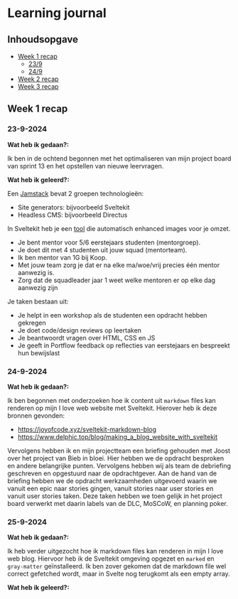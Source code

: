 # Learning journal

## Inhoudsopgave

- [Week 1 recap](#week-1-recap)
  - [23/9](#23-9-2024)
  - [24/9](#24-9-2024)
- [Week 2 recap](#week-2-recap)
- [Week 3 recap](#week-3-recap)

## Week 1 recap

### 23-9-2024

**Wat heb ik gedaan?:**

Ik ben in de ochtend begonnen met het optimaliseren van mijn project board van sprint 13 en het opstellen van nieuwe leervragen.

 **Wat heb ik geleerd?:**

Een [Jamstack](jamstack.org) bevat 2 groepen technologieën:
- Site generators: bijvoorbeeld Sveltekit
- Headless CMS: bijvoorbeeld Directus

In Sveltekit heb je een [tool](https://kit.svelte.dev/docs/images) die automatisch enhanced images voor je omzet.

- Je bent mentor voor 5/6 eerstejaars studenten (mentorgroep). 
- Je doet dit met 4 studenten uit jouw squad (mentorteam).
- Ik ben mentor van 1G bij Koop.
- Met jouw team zorg je dat er na elke ma/woe/vrij precies één mentor aanwezig is.
- Zorg dat de squadleader jaar 1 weet welke mentoren er op elke dag aanwezig zijn

Je taken bestaan uit:

- Je helpt in een workshop als de studenten een opdracht hebben gekregen
- Je doet code/design reviews op leertaken
- Je beantwoordt vragen over HTML, CSS en JS
- Je geeft in Portflow feedback op reflecties van eerstejaars en bespreekt hun bewijslast

### 24-9-2024

**Wat heb ik gedaan?:**

Ik ben begonnen met onderzoeken hoe ik content uit `markdown` files kan renderen op mijn I love web website met Sveltekit. Hierover heb ik deze bronnen gevonden:

- https://joyofcode.xyz/sveltekit-markdown-blog
- https://www.delphic.top/blog/making_a_blog_website_with_sveltekit

Vervolgens hebben ik en mijn projectteam een briefing gehouden met Joost over het project van Bieb in bloei. Hier hebben we de opdracht besproken en andere belangrijke punten. Vervolgens hebben wij als team de debriefing geschreven en opgestuurd naar de opdrachtgever. Aan de hand van de briefing hebben we de opdracht werkzaamheden uitgevoerd waarin we vanuit een epic naar stories gingen, vanuit stories naar user stories en vanuit user stories taken. Deze taken hebben we toen gelijk in het project board verwerkt met daarin labels van de DLC, MoSCoW, en planning poker.

### 25-9-2024

**Wat heb ik gedaan?:**

Ik heb verder uitgezocht hoe ik markdown files kan renderen in mijn I love web blog. Hiervoor heb ik de Sveltekit omgeving opgezet en `marked` en `gray-matter` geïnstalleerd. Ik ben zover gekomen dat de markdown file wel correct gefetched wordt, maar in Svelte nog terugkomt als een empty array.

**Wat heb ik geleerd?:**
